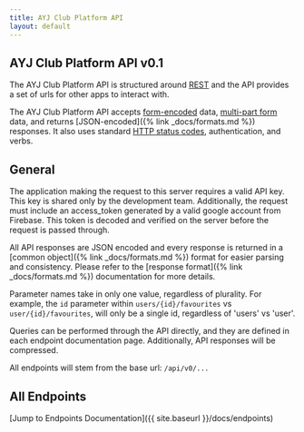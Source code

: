 ```yaml
---
title: AYJ Club Platform API
layout: default 
---
```


## AYJ Club Platform API v0.1

The AYJ Club Platform API is structured around [REST](https://developer.mozilla.org/en-US/docs/Glossary/REST) and the API provides a set of urls for other apps to interact with.

The AYJ Club Platform API accepts [form-encoded](https://en.wikipedia.org/wiki/POST_(HTTP)#Use_for_submitting_web_forms) data, [multi-part form](https://developer.mozilla.org/en-US/docs/Web/API/FormData/Using_FormData_Objects) data, and returns [JSON-encoded]({% link _docs/formats.md %}) responses. It also uses standard [HTTP status codes](https://en.wikipedia.org/wiki/List_of_HTTP_status_codes), authentication, and verbs.


## General

The application making the request to this server requires a valid API key. This key is shared only by the development team. Additionally, the request must include an access_token generated by a valid google account from Firebase. This token is decoded and verified on the server before the request is passed through.

All API responses are JSON encoded and every response is returned in a [common object]({% link _docs/formats.md %}) format for easier parsing and consistency. Please refer to the [response format]({% link _docs/formats.md %}) documentation for more details.

Parameter names take in only one value, regardless of plurality. For example, the `id` parameter within `users/{id}/favourites` vs `user/{id}/favourites`, will only be a single id, regardless of 'users' vs 'user'.

Queries can be performed through the API directly, and they are defined in each endpoint documentation page. Additionally, API responses will be compressed.

All endpoints will stem from the base url: `/api/v0/...`

## All Endpoints

[Jump to Endpoints Documentation]({{ site.baseurl }}/docs/endpoints)